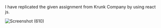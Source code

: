 I have replicated the given assignment from Krunk Company by using react js.



![Screenshot (610)](https://github.com/swathimuneeswaran/Krunk-Assignment/assets/113039047/c443c020-a02f-42db-8040-ba6f9ec167e3)
